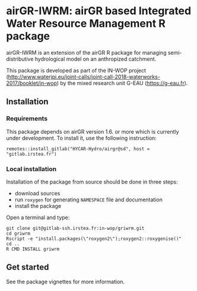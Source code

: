 # airGR-IWRM: airGR based Integrated Water Resource Management R package

airGR-IWRM is an extension of the airGR R package for managing semi-distributive hydrological model on an anthropized catchment.

This package is developed as part of the IN-WOP project (http://www.waterjpi.eu/joint-calls/joint-call-2018-waterworks-2017/booklet/in-wop) by the mixed research unit G-EAU (https://g-eau.fr).

## Installation

### Requirements

This package depends on airGR version 1.6. or more which is currently under development. To install it, use the following instruction:

```
remotes::install_gitlab("HYCAR-Hydro/airgr@sd", host = "gitlab.irstea.fr")
```

### Local installation

Installation of the package from source should be done in three steps:

- download sources
- run `roxygen` for generating `NAMESPACE` file and documentation
- install the package

Open a terminal and type:

```shell
git clone git@gitlab-ssh.irstea.fr:in-wop/griwrm.git
cd griwrm
Rscript -e "install.packages(\"roxygen2\");roxygen2::roxygenise()"
cd ..
R CMD INSTALL griwrm
```

## Get started

See the package vignettes for more information.
